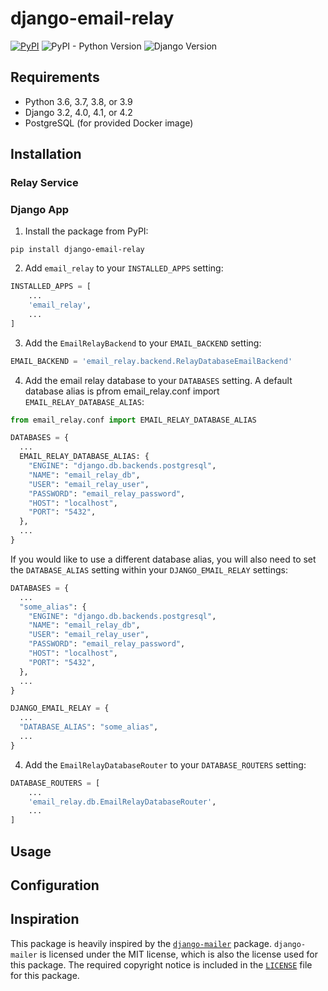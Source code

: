 # django-email-relay

[![PyPI](https://img.shields.io/pypi/v/django-email-relay)](https://pypi.org/project/django-email-relay/)
![PyPI - Python Version](https://img.shields.io/pypi/pyversions/django-email-relay)
![Django Version](https://img.shields.io/badge/django-3.2%20%7C%204.0%20%7C%204.1%20%7C%204.2-%2344B78B?labelColor=%23092E20)
<!-- https://shields.io/badges -->
<!-- django-3.2 | 4.0 | 4.1 | 4.2-#44B78B-->
<!-- labelColor=%23092E20 -->

## Requirements

- Python 3.6, 3.7, 3.8, or 3.9
- Django 3.2, 4.0, 4.1, or 4.2
- PostgreSQL (for provided Docker image)

## Installation

### Relay Service

### Django App

1. Install the package from PyPI:

```shell
pip install django-email-relay
```

2. Add `email_relay` to your `INSTALLED_APPS` setting:

```python
INSTALLED_APPS = [
    ...
    'email_relay',
    ...
]
```

3. Add the `EmailRelayBackend` to your `EMAIL_BACKEND` setting:

```python
EMAIL_BACKEND = 'email_relay.backend.RelayDatabaseEmailBackend'
```

4. Add the email relay database to your `DATABASES` setting. A default database alias is pfrom email_relay.conf import `EMAIL_RELAY_DATABASE_ALIAS`:
```python
from email_relay.conf import EMAIL_RELAY_DATABASE_ALIAS

DATABASES = {
  ...
  EMAIL_RELAY_DATABASE_ALIAS: {
    "ENGINE": "django.db.backends.postgresql",
    "NAME": "email_relay_db",
    "USER": "email_relay_user",
    "PASSWORD": "email_relay_password",
    "HOST": "localhost",
    "PORT": "5432",
  },
  ...
}
```

If you would like to use a different database alias, you will also need to set the `DATABASE_ALIAS` setting within your `DJANGO_EMAIL_RELAY` settings:
```python
DATABASES = {
  ...
  "some_alias": {
    "ENGINE": "django.db.backends.postgresql",
    "NAME": "email_relay_db",
    "USER": "email_relay_user",
    "PASSWORD": "email_relay_password",
    "HOST": "localhost",
    "PORT": "5432",
  },
  ...
}

DJANGO_EMAIL_RELAY = {
  ...
  "DATABASE_ALIAS": "some_alias",
  ...
}
```

4. Add the `EmailRelayDatabaseRouter` to your `DATABASE_ROUTERS` setting:

```python
DATABASE_ROUTERS = [
    ...
    'email_relay.db.EmailRelayDatabaseRouter',
    ...
]
```

## Usage

## Configuration

## Inspiration

This package is heavily inspired by the [`django-mailer`](https://github.com/pinax/django-mailer) package. `django-mailer` is licensed under the MIT license, which is also the license used for this package. The required copyright notice is included in the [`LICENSE`](LICENSE) file for this package.
